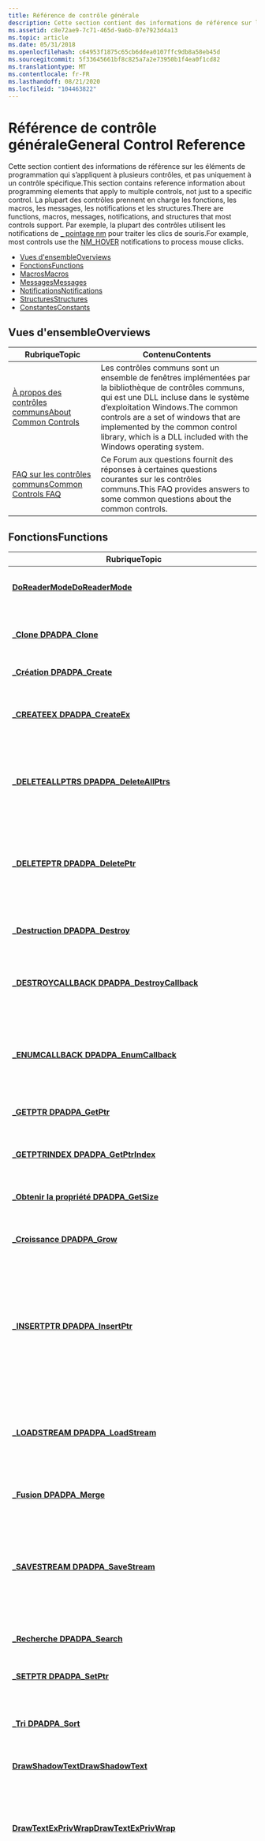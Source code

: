 ```yaml
---
title: Référence de contrôle générale
description: Cette section contient des informations de référence sur les éléments de programmation qui s’appliquent à plusieurs contrôles, et pas uniquement à un contrôle spécifique.
ms.assetid: c8e72ae9-7c71-465d-9a6b-07e7923d4a13
ms.topic: article
ms.date: 05/31/2018
ms.openlocfilehash: c64953f1875c65cb6ddea0107ffc9db8a58eb45d
ms.sourcegitcommit: 5f33645661bf8c825a7a2e73950b1f4ea0f1cd82
ms.translationtype: MT
ms.contentlocale: fr-FR
ms.lasthandoff: 08/21/2020
ms.locfileid: "104463822"
---
```

# <a name="general-control-reference"></a><span data-ttu-id="676b9-103">Référence de contrôle générale</span><span class="sxs-lookup"><span data-stu-id="676b9-103">General Control Reference</span></span>

<span data-ttu-id="676b9-104">Cette section contient des informations de référence sur les éléments de programmation qui s’appliquent à plusieurs contrôles, et pas uniquement à un contrôle spécifique.</span><span class="sxs-lookup"><span data-stu-id="676b9-104">This section contains reference information about programming elements that apply to multiple controls, not just to a specific control.</span></span> <span data-ttu-id="676b9-105">La plupart des contrôles prennent en charge les fonctions, les macros, les messages, les notifications et les structures.</span><span class="sxs-lookup"><span data-stu-id="676b9-105">There are functions, macros, messages, notifications, and structures that most controls support.</span></span> <span data-ttu-id="676b9-106">Par exemple, la plupart des contrôles utilisent les notifications de [ \_ pointage nm](nm-hover.md) pour traiter les clics de souris.</span><span class="sxs-lookup"><span data-stu-id="676b9-106">For example, most controls use the [NM\_HOVER](nm-hover.md) notifications to process mouse clicks.</span></span>

-   [<span data-ttu-id="676b9-107">Vues d'ensemble</span><span class="sxs-lookup"><span data-stu-id="676b9-107">Overviews</span></span>](#overviews)
-   [<span data-ttu-id="676b9-108">Fonctions</span><span class="sxs-lookup"><span data-stu-id="676b9-108">Functions</span></span>](#functions)
-   [<span data-ttu-id="676b9-109">Macros</span><span class="sxs-lookup"><span data-stu-id="676b9-109">Macros</span></span>](#macros)
-   [<span data-ttu-id="676b9-110">Messages</span><span class="sxs-lookup"><span data-stu-id="676b9-110">Messages</span></span>](#messages)
-   [<span data-ttu-id="676b9-111">Notifications</span><span class="sxs-lookup"><span data-stu-id="676b9-111">Notifications</span></span>](#notifications)
-   [<span data-ttu-id="676b9-112">Structures</span><span class="sxs-lookup"><span data-stu-id="676b9-112">Structures</span></span>](#structures)
-   [<span data-ttu-id="676b9-113">Constantes</span><span class="sxs-lookup"><span data-stu-id="676b9-113">Constants</span></span>](#constants)

## <a name="overviews"></a><span data-ttu-id="676b9-114">Vues d'ensemble</span><span class="sxs-lookup"><span data-stu-id="676b9-114">Overviews</span></span>



| <span data-ttu-id="676b9-115">Rubrique</span><span class="sxs-lookup"><span data-stu-id="676b9-115">Topic</span></span>                                              | <span data-ttu-id="676b9-116">Contenu</span><span class="sxs-lookup"><span data-stu-id="676b9-116">Contents</span></span>                                                                                                                                                           |
|----------------------------------------------------|--------------------------------------------------------------------------------------------------------------------------------------------------------------------|
| [<span data-ttu-id="676b9-117">À propos des contrôles communs</span><span class="sxs-lookup"><span data-stu-id="676b9-117">About Common Controls</span></span>](common-controls-intro.md) | <span data-ttu-id="676b9-118">Les contrôles communs sont un ensemble de fenêtres implémentées par la bibliothèque de contrôles communs, qui est une DLL incluse dans le système d’exploitation Windows.</span><span class="sxs-lookup"><span data-stu-id="676b9-118">The common controls are a set of windows that are implemented by the common control library, which is a DLL included with the Windows operating system.</span></span><br/> |
| [<span data-ttu-id="676b9-119">FAQ sur les contrôles communs</span><span class="sxs-lookup"><span data-stu-id="676b9-119">Common Controls FAQ</span></span>](cc-faq.md)                  | <span data-ttu-id="676b9-120">Ce Forum aux questions fournit des réponses à certaines questions courantes sur les contrôles communs.</span><span class="sxs-lookup"><span data-stu-id="676b9-120">This FAQ provides answers to some common questions about the common controls.</span></span><br/>                                                                           |



 

## <a name="functions"></a><span data-ttu-id="676b9-121">Fonctions</span><span class="sxs-lookup"><span data-stu-id="676b9-121">Functions</span></span>



| <span data-ttu-id="676b9-122">Rubrique</span><span class="sxs-lookup"><span data-stu-id="676b9-122">Topic</span></span>                                                        | <span data-ttu-id="676b9-123">Contenu</span><span class="sxs-lookup"><span data-stu-id="676b9-123">Contents</span></span>                                                                                                                                                                                                                                                                                                                                                                    |
|--------------------------------------------------------------|-----------------------------------------------------------------------------------------------------------------------------------------------------------------------------------------------------------------------------------------------------------------------------------------------------------------------------------------------------------------------------|
| [<span data-ttu-id="676b9-124">**DoReaderMode**</span><span class="sxs-lookup"><span data-stu-id="676b9-124">**DoReaderMode**</span></span>](doreadermode.md)                         | <span data-ttu-id="676b9-125">Active le mode lecteur dans une fenêtre.</span><span class="sxs-lookup"><span data-stu-id="676b9-125">Enables reader mode in a window.</span></span><br/>                                                                                                                                                                                                                                                                                                                                 |
| [<span data-ttu-id="676b9-126">**\_Clone DPA**</span><span class="sxs-lookup"><span data-stu-id="676b9-126">**DPA\_Clone**</span></span>](/windows/desktop/api/dpa_dsa/nf-dpa_dsa-dpa_clone)                              | <span data-ttu-id="676b9-127">Duplique un tableau de pointeurs dynamiques (DPA).</span><span class="sxs-lookup"><span data-stu-id="676b9-127">Duplicates a dynamic pointer array (DPA).</span></span><br/>                                                                                                                                                                                                                                                                                                                        |
| [<span data-ttu-id="676b9-128">**\_Création DPA**</span><span class="sxs-lookup"><span data-stu-id="676b9-128">**DPA\_Create**</span></span>](/windows/desktop/api/dpa_dsa/nf-dpa_dsa-dpa_create)                            | <span data-ttu-id="676b9-129">Crée un DPA.</span><span class="sxs-lookup"><span data-stu-id="676b9-129">Creates a DPA.</span></span><br/>                                                                                                                                                                                                                                                                                                                                                   |
| [<span data-ttu-id="676b9-130">**\_CREATEEX DPA**</span><span class="sxs-lookup"><span data-stu-id="676b9-130">**DPA\_CreateEx**</span></span>](/windows/desktop/api/dpa_dsa/nf-dpa_dsa-dpa_createex)                        | <span data-ttu-id="676b9-131">Crée un DPA à l’aide d’une taille spécifiée et d’un emplacement de tas donnés.</span><span class="sxs-lookup"><span data-stu-id="676b9-131">Creates a DPA using a given specified size and heap location.</span></span><br/>                                                                                                                                                                                                                                                                                                    |
| [<span data-ttu-id="676b9-132">**\_DELETEALLPTRS DPA**</span><span class="sxs-lookup"><span data-stu-id="676b9-132">**DPA\_DeleteAllPtrs**</span></span>](/windows/desktop/api/dpa_dsa/nf-dpa_dsa-dpa_deleteallptrs)              | <span data-ttu-id="676b9-133">Supprime tous les éléments d’un DPA et réduit le DPA en conséquence.</span><span class="sxs-lookup"><span data-stu-id="676b9-133">Removes all items from a DPA and shrinks the DPA accordingly.</span></span><br/>                                                                                                                                                                                                                                                                                                    |
| [<span data-ttu-id="676b9-134">**\_DELETEPTR DPA**</span><span class="sxs-lookup"><span data-stu-id="676b9-134">**DPA\_DeletePtr**</span></span>](/windows/desktop/api/dpa_dsa/nf-dpa_dsa-dpa_deleteptr)                      | <span data-ttu-id="676b9-135">Supprime un élément d’un DPA.</span><span class="sxs-lookup"><span data-stu-id="676b9-135">Removes an item from a DPA.</span></span> <span data-ttu-id="676b9-136">Le DPA diminue si nécessaire pour prendre en charge l’élément supprimé.</span><span class="sxs-lookup"><span data-stu-id="676b9-136">The DPA shrinks if necessary to accommodate the removed item.</span></span><br/>                                                                                                                                                                                                                                                                        |
| [<span data-ttu-id="676b9-137">**\_Destruction DPA**</span><span class="sxs-lookup"><span data-stu-id="676b9-137">**DPA\_Destroy**</span></span>](/windows/desktop/api/dpa_dsa/nf-dpa_dsa-dpa_destroy)                          | <span data-ttu-id="676b9-138">Libère un tableau de pointeurs dynamique (DPA).</span><span class="sxs-lookup"><span data-stu-id="676b9-138">Frees a Dynamic Pointer Array (DPA).</span></span><br/>                                                                                                                                                                                                                                                                                                                             |
| [<span data-ttu-id="676b9-139">**\_DESTROYCALLBACK DPA**</span><span class="sxs-lookup"><span data-stu-id="676b9-139">**DPA\_DestroyCallback**</span></span>](/windows/desktop/api/dpa_dsa/nf-dpa_dsa-dpa_destroycallback)          | <span data-ttu-id="676b9-140">Appelle *pfnCB* sur chaque élément du DPA, puis libère le DPA.</span><span class="sxs-lookup"><span data-stu-id="676b9-140">Calls *pfnCB* on each element of the DPA, then frees the DPA.</span></span><br/>                                                                                                                                                                                                                                                                                                    |
| [<span data-ttu-id="676b9-141">**\_ENUMCALLBACK DPA**</span><span class="sxs-lookup"><span data-stu-id="676b9-141">**DPA\_EnumCallback**</span></span>](/windows/desktop/api/dpa_dsa/nf-dpa_dsa-dpa_enumcallback)                | <span data-ttu-id="676b9-142">Itère au sein du tableau de pointeurs dynamiques (DPA) et appelle *pfnCB* sur chaque élément.</span><span class="sxs-lookup"><span data-stu-id="676b9-142">Iterates through the Dynamic Pointer Array (DPA) and calls *pfnCB* on each item.</span></span> <br/>                                                                                                                                                                                                                                                                                |
| [<span data-ttu-id="676b9-143">**\_GETPTR DPA**</span><span class="sxs-lookup"><span data-stu-id="676b9-143">**DPA\_GetPtr**</span></span>](/windows/desktop/api/dpa_dsa/nf-dpa_dsa-dpa_getptr)                            | <span data-ttu-id="676b9-144">Obtient un élément à partir d’un DPA.</span><span class="sxs-lookup"><span data-stu-id="676b9-144">Gets an item from a DPA.</span></span><br/>                                                                                                                                                                                                                                                                                                                                         |
| [<span data-ttu-id="676b9-145">**\_GETPTRINDEX DPA**</span><span class="sxs-lookup"><span data-stu-id="676b9-145">**DPA\_GetPtrIndex**</span></span>](/windows/desktop/api/dpa_dsa/nf-dpa_dsa-dpa_getptrindex)                  | <span data-ttu-id="676b9-146">Obtient l’index d’un élément correspondant trouvé dans un DPA.</span><span class="sxs-lookup"><span data-stu-id="676b9-146">Gets the index of a matching item found in a DPA.</span></span><br/>                                                                                                                                                                                                                                                                                                                |
| [<span data-ttu-id="676b9-147">**\_Obtenir la propriété DPA**</span><span class="sxs-lookup"><span data-stu-id="676b9-147">**DPA\_GetSize**</span></span>](/windows/desktop/api/dpa_dsa/nf-dpa_dsa-dpa_getsize)                          | <span data-ttu-id="676b9-148">Obtient la taille d’un DPA.</span><span class="sxs-lookup"><span data-stu-id="676b9-148">Gets the size of a DPA.</span></span><br/>                                                                                                                                                                                                                                                                                                                                          |
| [<span data-ttu-id="676b9-149">**\_Croissance DPA**</span><span class="sxs-lookup"><span data-stu-id="676b9-149">**DPA\_Grow**</span></span>](/windows/desktop/api/dpa_dsa/nf-dpa_dsa-dpa_grow)                                | <span data-ttu-id="676b9-150">Modifie le nombre de pointeurs dans un DPA.</span><span class="sxs-lookup"><span data-stu-id="676b9-150">Changes the number of pointers in a DPA.</span></span><br/>                                                                                                                                                                                                                                                                                                                         |
| [<span data-ttu-id="676b9-151">**\_INSERTPTR DPA**</span><span class="sxs-lookup"><span data-stu-id="676b9-151">**DPA\_InsertPtr**</span></span>](/windows/desktop/api/dpa_dsa/nf-dpa_dsa-dpa_insertptr)                      | <span data-ttu-id="676b9-152">Insère un nouvel élément à une position spécifiée dans un DPA.</span><span class="sxs-lookup"><span data-stu-id="676b9-152">Inserts a new item at a specified position in a DPA.</span></span> <span data-ttu-id="676b9-153">Si nécessaire, le DPA se développe pour s’adapter au nouvel élément.</span><span class="sxs-lookup"><span data-stu-id="676b9-153">If neccessary, the DPA expands to accommodate the new item.</span></span><br/>                                                                                                                                                                                                                                                 |
| [<span data-ttu-id="676b9-154">**\_LOADSTREAM DPA**</span><span class="sxs-lookup"><span data-stu-id="676b9-154">**DPA\_LoadStream**</span></span>](/windows/desktop/api/dpa_dsa/nf-dpa_dsa-dpa_loadstream)                    | <span data-ttu-id="676b9-155">Charge le DPA à partir d’un flux en appelant la fonction de rappel spécifiée pour lire chaque élément.</span><span class="sxs-lookup"><span data-stu-id="676b9-155">Loads the DPA from a stream by calling the specified callback function to read each element.</span></span><br/>                                                                                                                                                                                                                                                                     |
| [<span data-ttu-id="676b9-156">**\_Fusion DPA**</span><span class="sxs-lookup"><span data-stu-id="676b9-156">**DPA\_Merge**</span></span>](/windows/desktop/api/dpa_dsa/nf-dpa_dsa-dpa_merge)                              | <span data-ttu-id="676b9-157">Combine le contenu de deux DPA.</span><span class="sxs-lookup"><span data-stu-id="676b9-157">Combines the contents of two DPAs.</span></span><br/>                                                                                                                                                                                                                                                                                                                               |
| [<span data-ttu-id="676b9-158">**\_SAVESTREAM DPA**</span><span class="sxs-lookup"><span data-stu-id="676b9-158">**DPA\_SaveStream**</span></span>](/windows/desktop/api/dpa_dsa/nf-dpa_dsa-dpa_savestream)                    | <span data-ttu-id="676b9-159">Enregistre le DPA dans un flux en écrivant un en-tête, puis en appelant la fonction de rappel spécifiée pour écrire chaque élément.</span><span class="sxs-lookup"><span data-stu-id="676b9-159">Saves the DPA to a stream by writing out a header, and then calling the specified callback function to write each element.</span></span><br/>                                                                                                                                                                                                                                       |
| [<span data-ttu-id="676b9-160">**\_Recherche DPA**</span><span class="sxs-lookup"><span data-stu-id="676b9-160">**DPA\_Search**</span></span>](/windows/desktop/api/dpa_dsa/nf-dpa_dsa-dpa_search)                            | <span data-ttu-id="676b9-161">Recherche un élément dans un DPA.</span><span class="sxs-lookup"><span data-stu-id="676b9-161">Finds an item in a DPA.</span></span><br/>                                                                                                                                                                                                                                                                                                                                          |
| [<span data-ttu-id="676b9-162">**\_SETPTR DPA**</span><span class="sxs-lookup"><span data-stu-id="676b9-162">**DPA\_SetPtr**</span></span>](/windows/desktop/api/dpa_dsa/nf-dpa_dsa-dpa_setptr)                            | <span data-ttu-id="676b9-163">Affecte une valeur à un élément dans un DPA.</span><span class="sxs-lookup"><span data-stu-id="676b9-163">Assigns a value to an item in a DPA.</span></span><br/>                                                                                                                                                                                                                                                                                                                             |
| [<span data-ttu-id="676b9-164">**\_Tri DPA**</span><span class="sxs-lookup"><span data-stu-id="676b9-164">**DPA\_Sort**</span></span>](/windows/desktop/api/dpa_dsa/nf-dpa_dsa-dpa_sort)                                | <span data-ttu-id="676b9-165">Trie les éléments d’un tableau de pointeurs dynamiques (DPA).</span><span class="sxs-lookup"><span data-stu-id="676b9-165">Sorts the items in a Dynamic Pointer Array (DPA).</span></span><br/>                                                                                                                                                                                                                                                                                                                |
| [<span data-ttu-id="676b9-166">**DrawShadowText**</span><span class="sxs-lookup"><span data-stu-id="676b9-166">**DrawShadowText**</span></span>](/windows/desktop/api/Commctrl/nf-commctrl-drawshadowtext)                     | <span data-ttu-id="676b9-167">Dessine du texte avec une ombre.</span><span class="sxs-lookup"><span data-stu-id="676b9-167">Draws text that has a shadow.</span></span><br/>                                                                                                                                                                                                                                                                                                                                    |
| [<span data-ttu-id="676b9-168">**DrawTextExPrivWrap**</span><span class="sxs-lookup"><span data-stu-id="676b9-168">**DrawTextExPrivWrap**</span></span>](drawtextexprivwrap.md)             | <span data-ttu-id="676b9-169">Dessine du texte mis en forme dans le rectangle spécifié.</span><span class="sxs-lookup"><span data-stu-id="676b9-169">Draws formatted text in the specified rectangle.</span></span> <span data-ttu-id="676b9-170">Cette fonction encapsule un appel à [**DrawTextEx**](/windows/desktop/api/winuser/nf-winuser-drawtextexa).</span><span class="sxs-lookup"><span data-stu-id="676b9-170">This function wraps a call to [**DrawTextEx**](/windows/desktop/api/winuser/nf-winuser-drawtextexa).</span></span><br/>                                                                                                                                                                                                                                                 |
| [<span data-ttu-id="676b9-171">**DrawTextWrap**</span><span class="sxs-lookup"><span data-stu-id="676b9-171">**DrawTextWrap**</span></span>](drawtextwrap.md)                         | <span data-ttu-id="676b9-172">Dessine du texte mis en forme dans le rectangle spécifié.</span><span class="sxs-lookup"><span data-stu-id="676b9-172">Draws formatted text in the specified rectangle.</span></span> <span data-ttu-id="676b9-173">Il met en forme le texte en fonction de la méthode spécifiée (en développant les onglets, en justifiant les caractères, les sauts de ligne, etc.).</span><span class="sxs-lookup"><span data-stu-id="676b9-173">It formats the text according to the specified method (expanding tabs, justifying characters, breaking lines, and so on).</span></span> <span data-ttu-id="676b9-174">Cette fonction encapsule un appel à [**DrawText**](/windows/desktop/api/winuser/nf-winuser-drawtext).</span><span class="sxs-lookup"><span data-stu-id="676b9-174">This function wraps a call to [**DrawText**](/windows/desktop/api/winuser/nf-winuser-drawtext).</span></span><br/>                                                                                                                           |
| [<span data-ttu-id="676b9-175">**\_Clone DSA**</span><span class="sxs-lookup"><span data-stu-id="676b9-175">**DSA\_Clone**</span></span>](/windows/desktop/api/dpa_dsa/nf-dpa_dsa-dsa_clone)                              | <span data-ttu-id="676b9-176">Duplique un tableau de structures dynamiques (DSA).</span><span class="sxs-lookup"><span data-stu-id="676b9-176">Duplicates a dynamic structure array (DSA).</span></span><br/>                                                                                                                                                                                                                                                                                                                      |
| [<span data-ttu-id="676b9-177">**\_Création DSA**</span><span class="sxs-lookup"><span data-stu-id="676b9-177">**DSA\_Create**</span></span>](/windows/desktop/api/dpa_dsa/nf-dpa_dsa-dsa_create)                            | <span data-ttu-id="676b9-178">Crée un DSA.</span><span class="sxs-lookup"><span data-stu-id="676b9-178">Creates a DSA.</span></span><br/>                                                                                                                                                                                                                                                                                                                                                   |
| [<span data-ttu-id="676b9-179">**\_DELETEALLITEMS DSA**</span><span class="sxs-lookup"><span data-stu-id="676b9-179">**DSA\_DeleteAllItems**</span></span>](/windows/desktop/api/dpa_dsa/nf-dpa_dsa-dsa_deleteallitems)            | <span data-ttu-id="676b9-180">Supprime tous les éléments d’un DSA.</span><span class="sxs-lookup"><span data-stu-id="676b9-180">Deletes all items from a DSA.</span></span><br/>                                                                                                                                                                                                                                                                                                                                    |
| [<span data-ttu-id="676b9-181">**DSA \_ DeleteItem**</span><span class="sxs-lookup"><span data-stu-id="676b9-181">**DSA\_DeleteItem**</span></span>](/windows/desktop/api/dpa_dsa/nf-dpa_dsa-dsa_deleteitem)                    | <span data-ttu-id="676b9-182">Supprime un élément d’un DSA.</span><span class="sxs-lookup"><span data-stu-id="676b9-182">Deletes an item from a DSA.</span></span><br/>                                                                                                                                                                                                                                                                                                                                      |
| [<span data-ttu-id="676b9-183">**DSA \_ Destroy**</span><span class="sxs-lookup"><span data-stu-id="676b9-183">**DSA\_Destroy**</span></span>](/windows/desktop/api/dpa_dsa/nf-dpa_dsa-dsa_destroy)                          | <span data-ttu-id="676b9-184">Libère un DSA.</span><span class="sxs-lookup"><span data-stu-id="676b9-184">Frees a DSA.</span></span><br/>                                                                                                                                                                                                                                                                                                                                                     |
| [<span data-ttu-id="676b9-185">**\_DESTROYCALLBACK DSA**</span><span class="sxs-lookup"><span data-stu-id="676b9-185">**DSA\_DestroyCallback**</span></span>](/windows/desktop/api/dpa_dsa/nf-dpa_dsa-dsa_destroycallback)          | <span data-ttu-id="676b9-186">Itère au sein d’un DSA, en appelant une fonction de rappel spécifiée sur chaque élément.</span><span class="sxs-lookup"><span data-stu-id="676b9-186">Iterates through a DSA, calling a specified callback function on each item.</span></span> <span data-ttu-id="676b9-187">À la fin du tableau, le DSA est libéré.</span><span class="sxs-lookup"><span data-stu-id="676b9-187">Upon reaching the end of the array, the DSA is freed.</span></span><br/>                                                                                                                                                                                                                                |
| [<span data-ttu-id="676b9-188">**\_ENUMCALLBACK DSA**</span><span class="sxs-lookup"><span data-stu-id="676b9-188">**DSA\_EnumCallback**</span></span>](/windows/desktop/api/dpa_dsa/nf-dpa_dsa-dsa_enumcallback)                | <span data-ttu-id="676b9-189">Itère au sein du DSA et appelle *pfnCB* sur chaque élément.</span><span class="sxs-lookup"><span data-stu-id="676b9-189">Iterates through the DSA and calls *pfnCB* on each item.</span></span> <br/>                                                                                                                                                                                                                                                                                                        |
| [<span data-ttu-id="676b9-190">**DSA \_ GetItem**</span><span class="sxs-lookup"><span data-stu-id="676b9-190">**DSA\_GetItem**</span></span>](/windows/desktop/api/dpa_dsa/nf-dpa_dsa-dsa_getitem)                          | <span data-ttu-id="676b9-191">Obtient un élément d’un DSA.</span><span class="sxs-lookup"><span data-stu-id="676b9-191">Gets an element from a DSA.</span></span><br/>                                                                                                                                                                                                                                                                                                                                      |
| [<span data-ttu-id="676b9-192">**\_GETITEMPTR DSA**</span><span class="sxs-lookup"><span data-stu-id="676b9-192">**DSA\_GetItemPtr**</span></span>](/windows/desktop/api/dpa_dsa/nf-dpa_dsa-dsa_getitemptr)                    | <span data-ttu-id="676b9-193">Obtient un pointeur vers un élément d’un DSA.</span><span class="sxs-lookup"><span data-stu-id="676b9-193">Gets a pointer to an element from a DSA.</span></span><br/>                                                                                                                                                                                                                                                                                                                         |
| [<span data-ttu-id="676b9-194">**Obtient le DSA \_**</span><span class="sxs-lookup"><span data-stu-id="676b9-194">**DSA\_GetSize**</span></span>](/windows/desktop/api/dpa_dsa/nf-dpa_dsa-dsa_getsize)                          | <span data-ttu-id="676b9-195">Obtient la taille du DSA.</span><span class="sxs-lookup"><span data-stu-id="676b9-195">Gets the size of the DSA.</span></span><br/>                                                                                                                                                                                                                                                                                                                                        |
| [<span data-ttu-id="676b9-196">**L' \_ INSERTITEM DSA**</span><span class="sxs-lookup"><span data-stu-id="676b9-196">**DSA\_InsertItem**</span></span>](/windows/desktop/api/dpa_dsa/nf-dpa_dsa-dsa_insertitem)                    | <span data-ttu-id="676b9-197">Insère un nouvel élément dans un DSA.</span><span class="sxs-lookup"><span data-stu-id="676b9-197">Inserts a new item into a DSA.</span></span> <span data-ttu-id="676b9-198">Si nécessaire, le DSA se développe pour s’adapter au nouvel élément.</span><span class="sxs-lookup"><span data-stu-id="676b9-198">If necessary, the DSA expands to accommodate the new item.</span></span><br/>                                                                                                                                                                                                                                                                        |
| [<span data-ttu-id="676b9-199">**\_SETITEM DSA**</span><span class="sxs-lookup"><span data-stu-id="676b9-199">**DSA\_SetItem**</span></span>](/windows/desktop/api/dpa_dsa/nf-dpa_dsa-dsa_setitem)                          | <span data-ttu-id="676b9-200">Définit le contenu d’un élément dans un DSA.</span><span class="sxs-lookup"><span data-stu-id="676b9-200">Sets the contents of an element in a DSA.</span></span><br/>                                                                                                                                                                                                                                                                                                                        |
| [<span data-ttu-id="676b9-201">**\_Tri DSA**</span><span class="sxs-lookup"><span data-stu-id="676b9-201">**DSA\_Sort**</span></span>](/windows/desktop/api/dpa_dsa/nf-dpa_dsa-dsa_sort)                                | <span data-ttu-id="676b9-202">Trie les éléments d’un DSA.</span><span class="sxs-lookup"><span data-stu-id="676b9-202">Sorts the items in a DSA.</span></span><br/>                                                                                                                                                                                                                                                                                                                                        |
| [<span data-ttu-id="676b9-203">**ExtTextOutWrap**</span><span class="sxs-lookup"><span data-stu-id="676b9-203">**ExtTextOutWrap**</span></span>](exttextoutwrap.md)                     | <span data-ttu-id="676b9-204">Dessine le texte à l’aide de la police, de la couleur d’arrière-plan et de la couleur de texte actuellement sélectionnées.</span><span class="sxs-lookup"><span data-stu-id="676b9-204">Draws text using the currently selected font, background color, and text color.</span></span> <span data-ttu-id="676b9-205">Vous pouvez éventuellement fournir des dimensions à utiliser pour le découpage, l’opacité ou les deux.</span><span class="sxs-lookup"><span data-stu-id="676b9-205">You can optionally provide dimensions to be used for clipping, opacity, or both.</span></span> <span data-ttu-id="676b9-206">Cette fonction encapsule un appel à [**ExtTextOut**](/windows/desktop/api/wingdi/nf-wingdi-exttextouta).</span><span class="sxs-lookup"><span data-stu-id="676b9-206">This function wraps a call to [**ExtTextOut**](/windows/desktop/api/wingdi/nf-wingdi-exttextouta).</span></span><br/>                                                                                                                                 |
| [<span data-ttu-id="676b9-207">**GetEffectiveClientRect**</span><span class="sxs-lookup"><span data-stu-id="676b9-207">**GetEffectiveClientRect**</span></span>](/windows/desktop/api/Commctrl/nf-commctrl-geteffectiveclientrect)     | <span data-ttu-id="676b9-208">Calcule les dimensions d’un rectangle dans la zone cliente qui contient tous les contrôles spécifiés.</span><span class="sxs-lookup"><span data-stu-id="676b9-208">Calculates the dimensions of a rectangle in the client area that contains all the specified controls.</span></span> <br/>                                                                                                                                                                                                                                                           |
| [<span data-ttu-id="676b9-209">**GetMUILanguage**</span><span class="sxs-lookup"><span data-stu-id="676b9-209">**GetMUILanguage**</span></span>](/windows/desktop/api/Commctrl/nf-commctrl-getmuilanguage)                     | <span data-ttu-id="676b9-210">Obtient le langage actuellement utilisé par les contrôles communs pour un processus particulier.</span><span class="sxs-lookup"><span data-stu-id="676b9-210">Gets the language currently in use by the common controls for a particular process.</span></span> <br/>                                                                                                                                                                                                                                                                             |
| [<span data-ttu-id="676b9-211">**GetTextExtentPoint32Wrap**</span><span class="sxs-lookup"><span data-stu-id="676b9-211">**GetTextExtentPoint32Wrap**</span></span>](gettextextentpoint32wrap.md) | <span data-ttu-id="676b9-212">Calcule la largeur et la hauteur de la chaîne de texte spécifiée.</span><span class="sxs-lookup"><span data-stu-id="676b9-212">Computes the width and height of the specified string of text.</span></span> <span data-ttu-id="676b9-213">Cette fonction encapsule un appel à [**GetTextExtentPoint**](/windows/desktop/api/wingdi/nf-wingdi-gettextextentpointa).</span><span class="sxs-lookup"><span data-stu-id="676b9-213">This function wraps a call to [**GetTextExtentPoint**](/windows/desktop/api/wingdi/nf-wingdi-gettextextentpointa).</span></span><br/>                                                                                                                                                                                                                   |
| [<span data-ttu-id="676b9-214">**InitCommonControls**</span><span class="sxs-lookup"><span data-stu-id="676b9-214">**InitCommonControls**</span></span>](/windows/desktop/api/Commctrl/nf-commctrl-initcommoncontrols)             | <span data-ttu-id="676b9-215">Inscrit et initialise certaines classes de fenêtres de contrôle communes.</span><span class="sxs-lookup"><span data-stu-id="676b9-215">Registers and initializes certain common control window classes.</span></span> <span data-ttu-id="676b9-216">Cette fonction est obsolète.</span><span class="sxs-lookup"><span data-stu-id="676b9-216">This function is obsolete.</span></span> <span data-ttu-id="676b9-217">Les nouvelles applications doivent utiliser la fonction [**InitCommonControlsEx**](/windows/desktop/api/Commctrl/nf-commctrl-initcommoncontrolsex) .</span><span class="sxs-lookup"><span data-stu-id="676b9-217">New applications should use the [**InitCommonControlsEx**](/windows/desktop/api/Commctrl/nf-commctrl-initcommoncontrolsex) function.</span></span> <br/>                                                                                                                                                                      |
| [<span data-ttu-id="676b9-218">**InitCommonControlsEx**</span><span class="sxs-lookup"><span data-stu-id="676b9-218">**InitCommonControlsEx**</span></span>](/windows/desktop/api/Commctrl/nf-commctrl-initcommoncontrolsex)         | <span data-ttu-id="676b9-219">Inscrit des classes de contrôles communs spécifiques à partir de la DLL de contrôle commune.</span><span class="sxs-lookup"><span data-stu-id="676b9-219">Registers specific common control classes from the common control DLL.</span></span> <br/>                                                                                                                                                                                                                                                                                          |
| [<span data-ttu-id="676b9-220">**InitMUILanguage**</span><span class="sxs-lookup"><span data-stu-id="676b9-220">**InitMUILanguage**</span></span>](/windows/desktop/api/Commctrl/nf-commctrl-initmuilanguage)                   | <span data-ttu-id="676b9-221">Permet à une application de spécifier une langue à utiliser avec les contrôles communs qui diffèrent de la langue du système.</span><span class="sxs-lookup"><span data-stu-id="676b9-221">Enables an application to specify a language to be used with the common controls that is different from the system language.</span></span> <br/>                                                                                                                                                                                                                                    |
| [<span data-ttu-id="676b9-222">**LoadIconMetric**</span><span class="sxs-lookup"><span data-stu-id="676b9-222">**LoadIconMetric**</span></span>](/windows/desktop/api/Commctrl/nf-commctrl-loadiconmetric)                     | <span data-ttu-id="676b9-223">Charge une ressource icône spécifiée avec une métrique système spécifiée par le client.</span><span class="sxs-lookup"><span data-stu-id="676b9-223">Loads a specified icon resource with a client-specified system metric.</span></span><br/>                                                                                                                                                                                                                                                                                           |
| [<span data-ttu-id="676b9-224">**LoadIconWithScaleDown**</span><span class="sxs-lookup"><span data-stu-id="676b9-224">**LoadIconWithScaleDown**</span></span>](/windows/desktop/api/Commctrl/nf-commctrl-loadiconwithscaledown)       | <span data-ttu-id="676b9-225">Charge une icône.</span><span class="sxs-lookup"><span data-stu-id="676b9-225">Loads an icon.</span></span> <span data-ttu-id="676b9-226">Si l’icône n’est pas de taille standard, cette fonction met à l’échelle une image plus grande au lieu de mettre à l’échelle une image plus petite.</span><span class="sxs-lookup"><span data-stu-id="676b9-226">If the icon is not a standard size, this function scales down a larger image instead of scaling up a smaller image.</span></span><br/>                                                                                                                                                                                                                               |
| [<span data-ttu-id="676b9-227">**MirrorIcon**</span><span class="sxs-lookup"><span data-stu-id="676b9-227">**MirrorIcon**</span></span>](mirroricon.md)                             | <span data-ttu-id="676b9-228">Inverse (met en miroir) les icônes afin qu’elles s’affichent correctement sur un contexte de périphérique en miroir.</span><span class="sxs-lookup"><span data-stu-id="676b9-228">Reverses (mirrors) icons so that they are displayed correctly on a mirrored device context.</span></span><br/>                                                                                                                                                                                                                                                                      |
| [<span data-ttu-id="676b9-229">**PFNDACOMPARE**</span><span class="sxs-lookup"><span data-stu-id="676b9-229">**PFNDACOMPARE**</span></span>](/windows/desktop/api/dpa_dsa/nc-dpa_dsa-pfndacompare)                         | <span data-ttu-id="676b9-230">Définit le prototype de la fonction de comparaison utilisée par le [**\_ Tri DSA**](/windows/desktop/api/dpa_dsa/nf-dpa_dsa-dsa_sort).</span><span class="sxs-lookup"><span data-stu-id="676b9-230">Defines the prototype for the compare function used by [**DSA\_Sort**](/windows/desktop/api/dpa_dsa/nf-dpa_dsa-dsa_sort).</span></span><br/>                                                                                                                                                                                                                                                                            |
| [<span data-ttu-id="676b9-231">**PFNDACOMPARECONST**</span><span class="sxs-lookup"><span data-stu-id="676b9-231">**PFNDACOMPARECONST**</span></span>](/windows/desktop/api/dpa_dsa/nc-dpa_dsa-pfndacompareconst)               | <span data-ttu-id="676b9-232">Définit le prototype de la fonction de comparaison utilisée par le [**\_ Tri DSA**](/windows/desktop/api/dpa_dsa/nf-dpa_dsa-dsa_sort) lorsque les éléments comparés sont des objets constants.</span><span class="sxs-lookup"><span data-stu-id="676b9-232">Defines the prototype for the compare function used by [**DSA\_Sort**](/windows/desktop/api/dpa_dsa/nf-dpa_dsa-dsa_sort) when the items being compared are constant objects.</span></span><br/>                                                                                                                                                                                                                         |
| [<span data-ttu-id="676b9-233">**PFNDAENUMCALLBACK**</span><span class="sxs-lookup"><span data-stu-id="676b9-233">**PFNDAENUMCALLBACK**</span></span>](/windows/desktop/api/dpa_dsa/nc-dpa_dsa-pfndaenumcallback)               | <span data-ttu-id="676b9-234">Définit le prototype pour la fonction de rappel utilisée par les fonctions DSA et DPA.</span><span class="sxs-lookup"><span data-stu-id="676b9-234">Defines the prototype for the callback function used by DSA and DPA functions.</span></span><br/>                                                                                                                                                                                                                                                                                   |
| [<span data-ttu-id="676b9-235">**PFNDAENUMCALLBACKCONST**</span><span class="sxs-lookup"><span data-stu-id="676b9-235">**PFNDAENUMCALLBACKCONST**</span></span>](/windows/desktop/api/dpa_dsa/nc-dpa_dsa-pfndaenumcallbackconst)     | <span data-ttu-id="676b9-236">Définit le prototype pour la fonction de rappel utilisée par les fonctions DSA et DPA quand les éléments impliqués sont des pointeurs vers des données constantes.</span><span class="sxs-lookup"><span data-stu-id="676b9-236">Defines the prototype for the callback function used by DSA and DPA functions when the items involved are pointers to constant data.</span></span><br/>                                                                                                                                                                                                                             |
| <span data-ttu-id="676b9-237">[**PFNDPACOMPARE**](/previous-versions/windows/desktop/legacy/bb775715(v=vs.85))</span><span class="sxs-lookup"><span data-stu-id="676b9-237">[**PFNDPACOMPARE**](/previous-versions/windows/desktop/legacy/bb775715(v=vs.85))</span></span>                  | <span data-ttu-id="676b9-238">Définit le prototype de la fonction de comparaison utilisée par le [**\_ Tri DPA**](/windows/desktop/api/dpa_dsa/nf-dpa_dsa-dpa_sort) et la [**\_ recherche DPA**](/windows/desktop/api/dpa_dsa/nf-dpa_dsa-dpa_search).</span><span class="sxs-lookup"><span data-stu-id="676b9-238">Defines the prototype for the compare function used by [**DPA\_Sort**](/windows/desktop/api/dpa_dsa/nf-dpa_dsa-dpa_sort) and [**DPA\_Search**](/windows/desktop/api/dpa_dsa/nf-dpa_dsa-dpa_search).</span></span><br/>                                                                                                                                                                                                                                      |
| <span data-ttu-id="676b9-239">[**PFNDPACOMPARECONST**](/previous-versions/windows/desktop/legacy/bb775717(v=vs.85))</span><span class="sxs-lookup"><span data-stu-id="676b9-239">[**PFNDPACOMPARECONST**](/previous-versions/windows/desktop/legacy/bb775717(v=vs.85))</span></span>        | <span data-ttu-id="676b9-240">Définit le prototype de la fonction de comparaison utilisée par le [**\_ Tri DPA**](/windows/desktop/api/dpa_dsa/nf-dpa_dsa-dpa_sort) ou la [**\_ recherche DPA**](/windows/desktop/api/dpa_dsa/nf-dpa_dsa-dpa_search) lorsque les éléments comparés sont des objets constants.</span><span class="sxs-lookup"><span data-stu-id="676b9-240">Defines the prototype for the compare function used by [**DPA\_Sort**](/windows/desktop/api/dpa_dsa/nf-dpa_dsa-dpa_sort) or [**DPA\_Search**](/windows/desktop/api/dpa_dsa/nf-dpa_dsa-dpa_search) when the items being compared are constant objects.</span></span><br/>                                                                                                                                                                                    |
| <span data-ttu-id="676b9-241">[**PFNDPAENUMCALLBACK**](/previous-versions/windows/desktop/legacy/bb775719(v=vs.85))</span><span class="sxs-lookup"><span data-stu-id="676b9-241">[**PFNDPAENUMCALLBACK**](/previous-versions/windows/desktop/legacy/bb775719(v=vs.85))</span></span>        | <span data-ttu-id="676b9-242">Définit le prototype pour la fonction de rappel utilisée par [**DPA \_ EnumCallback**](/windows/desktop/api/dpa_dsa/nf-dpa_dsa-dpa_enumcallback).</span><span class="sxs-lookup"><span data-stu-id="676b9-242">Defines the prototype for the callback function used by [**DPA\_EnumCallback**](/windows/desktop/api/dpa_dsa/nf-dpa_dsa-dpa_enumcallback).</span></span><br/>                                                                                                                                                                                                                                                           |
| [<span data-ttu-id="676b9-243">**PFNDPAMERGE**</span><span class="sxs-lookup"><span data-stu-id="676b9-243">**PFNDPAMERGE**</span></span>](/windows/desktop/api/dpa_dsa/nc-dpa_dsa-pfndpamerge)                           | <span data-ttu-id="676b9-244">Définit le prototype de la fonction de fusion utilisée par la [**\_ fusion DPA**](/windows/desktop/api/dpa_dsa/nf-dpa_dsa-dpa_merge).</span><span class="sxs-lookup"><span data-stu-id="676b9-244">Defines the prototype for the merge function used by [**DPA\_Merge**](/windows/desktop/api/dpa_dsa/nf-dpa_dsa-dpa_merge).</span></span><br/>                                                                                                                                                                                                                                                                            |
| [<span data-ttu-id="676b9-245">**PFNDPAMERGECONST**</span><span class="sxs-lookup"><span data-stu-id="676b9-245">**PFNDPAMERGECONST**</span></span>](/windows/desktop/api/dpa_dsa/nc-dpa_dsa-pfndpamergeconst)                 | <span data-ttu-id="676b9-246">Définit le prototype de la fonction de fusion utilisée par la [**\_ fusion DPA**](/windows/desktop/api/dpa_dsa/nf-dpa_dsa-dpa_merge), à l’aide de valeurs constantes.</span><span class="sxs-lookup"><span data-stu-id="676b9-246">Defines the prototype for the merge function used by [**DPA\_Merge**](/windows/desktop/api/dpa_dsa/nf-dpa_dsa-dpa_merge), using constant values.</span></span><br/>                                                                                                                                                                                                                                                     |
| [<span data-ttu-id="676b9-247">**PFNDPASTREAM**</span><span class="sxs-lookup"><span data-stu-id="676b9-247">**PFNDPASTREAM**</span></span>](/windows/desktop/api/dpa_dsa/nc-dpa_dsa-pfndpastream)                         | <span data-ttu-id="676b9-248">Définit le prototype pour la fonction de rappel utilisée par [**DPA \_ LoadStream**](/windows/desktop/api/dpa_dsa/nf-dpa_dsa-dpa_loadstream) et [**DPA \_ SaveStream**](/windows/desktop/api/dpa_dsa/nf-dpa_dsa-dpa_savestream).</span><span class="sxs-lookup"><span data-stu-id="676b9-248">Defines the prototype for the callback function used by [**DPA\_LoadStream**](/windows/desktop/api/dpa_dsa/nf-dpa_dsa-dpa_loadstream) and [**DPA\_SaveStream**](/windows/desktop/api/dpa_dsa/nf-dpa_dsa-dpa_savestream).</span></span><br/>                                                                                                                                                                                                                 |
| <span data-ttu-id="676b9-249">[**PFNDSAENUMCALLBACK**](/previous-versions/windows/desktop/legacy/bb775727(v=vs.85))</span><span class="sxs-lookup"><span data-stu-id="676b9-249">[**PFNDSAENUMCALLBACK**](/previous-versions/windows/desktop/legacy/bb775727(v=vs.85))</span></span>        | <span data-ttu-id="676b9-250">Définit le prototype pour la fonction de rappel utilisée par [**DSA \_ DestroyCallback**](/windows/desktop/api/dpa_dsa/nf-dpa_dsa-dsa_destroycallback).</span><span class="sxs-lookup"><span data-stu-id="676b9-250">Defines the prototype for the callback function used by [**DSA\_DestroyCallback**](/windows/desktop/api/dpa_dsa/nf-dpa_dsa-dsa_destroycallback).</span></span><br/>                                                                                                                                                                                                                                                     |
| [<span data-ttu-id="676b9-251">*ReaderScroll*</span><span class="sxs-lookup"><span data-stu-id="676b9-251">*ReaderScroll*</span></span>](readerscroll.md)                           | <span data-ttu-id="676b9-252">Fonction de rappel définie par l’application utilisée lorsque le pointeur de la souris est déplacé dans la partie de la fenêtre en mode lecteur qui a été déclarée comme zone de défilement active.</span><span class="sxs-lookup"><span data-stu-id="676b9-252">An application-defined callback function used when the mouse pointer is moved within the portion of the reader mode window that has been declared as the active scrolling area.</span></span><br/>                                                                                                                                                                                  |
| [<span data-ttu-id="676b9-253">**ShowHideMenuCtl**</span><span class="sxs-lookup"><span data-stu-id="676b9-253">**ShowHideMenuCtl**</span></span>](/windows/desktop/api/Commctrl/nf-commctrl-showhidemenuctl)                   | <span data-ttu-id="676b9-254">Définit ou supprime l’attribut de coche de l’élément de menu spécifié et affiche ou masque le contrôle correspondant.</span><span class="sxs-lookup"><span data-stu-id="676b9-254">Sets or removes the specified menu item's check mark attribute and shows or hides the corresponding control.</span></span> <span data-ttu-id="676b9-255">La fonction ajoute une coche à l’élément de menu spécifié s’il n’en a pas, puis affiche le contrôle correspondant.</span><span class="sxs-lookup"><span data-stu-id="676b9-255">The function adds a check mark to the specified menu item if it does not have one and then displays the corresponding control.</span></span> <span data-ttu-id="676b9-256">Si l’élément de menu contient déjà une coche, la fonction supprime la coche et masque le contrôle correspondant.</span><span class="sxs-lookup"><span data-stu-id="676b9-256">If the menu item already has a check mark, the function removes the check mark and hides the corresponding control.</span></span> <br/> |
| [<span data-ttu-id="676b9-257">**Chaîne \_ GetPtr**</span><span class="sxs-lookup"><span data-stu-id="676b9-257">**Str\_GetPtr**</span></span>](str-getptr.md)                            | <span data-ttu-id="676b9-258">Copie une chaîne d’une mémoire tampon vers une autre.</span><span class="sxs-lookup"><span data-stu-id="676b9-258">Copies a string from one buffer to another.</span></span><br/>                                                                                                                                                                                                                                                                                                                      |
| [<span data-ttu-id="676b9-259">**Chaîne \_ SetPtrW**</span><span class="sxs-lookup"><span data-stu-id="676b9-259">**Str\_SetPtrW**</span></span>](/windows/desktop/api/dpa_dsa/nf-dpa_dsa-str_setptrw)                          | <span data-ttu-id="676b9-260">Définit *ppszCurrent* sur une copie de *pszNew* et libère la valeur précédente, si nécessaire.</span><span class="sxs-lookup"><span data-stu-id="676b9-260">Sets *ppszCurrent* to a copy of *pszNew* and frees the previous value, if necessary.</span></span><br/>                                                                                                                                                                                                                                                                             |
| [<span data-ttu-id="676b9-261">*TranslateDispatch*</span><span class="sxs-lookup"><span data-stu-id="676b9-261">*TranslateDispatch*</span></span>](translatedispatch.md)                 | <span data-ttu-id="676b9-262">Utilisé par le client de la fonction [**DoReaderMode**](doreadermode.md) pour intercepter et gérer explicitement tous les messages Windows ciblés pour la zone de défilement de la fenêtre du mode lecteur.</span><span class="sxs-lookup"><span data-stu-id="676b9-262">Used by the client of the [**DoReaderMode**](doreadermode.md) function to intercept and explicitly handle any windows messages targeted for the scrolling area of the reader mode window.</span></span> <span data-ttu-id="676b9-263">Il s’agit d’une fonction de rappel définie par l’application.</span><span class="sxs-lookup"><span data-stu-id="676b9-263">This is an application-defined callback function.</span></span><br/>                                                                                                                     |



 

## <a name="macros"></a><span data-ttu-id="676b9-264">Macros</span><span class="sxs-lookup"><span data-stu-id="676b9-264">Macros</span></span>



| <span data-ttu-id="676b9-265">Rubrique</span><span class="sxs-lookup"><span data-stu-id="676b9-265">Topic</span></span>                                                   | <span data-ttu-id="676b9-266">Contenu</span><span class="sxs-lookup"><span data-stu-id="676b9-266">Contents</span></span>                                                                                                                                                    |
|---------------------------------------------------------|-------------------------------------------------------------------------------------------------------------------------------------------------------------|
| [<span data-ttu-id="676b9-267">**\_APPENDPTR DPA**</span><span class="sxs-lookup"><span data-stu-id="676b9-267">**DPA\_AppendPtr**</span></span>](/windows/desktop/api/dpa_dsa/nf-dpa_dsa-dpa_appendptr)                 | <span data-ttu-id="676b9-268">Insère un nouvel élément à la fin d’un DPA.</span><span class="sxs-lookup"><span data-stu-id="676b9-268">Inserts a new item at the end of a DPA.</span></span><br/>                                                                                                          |
| [<span data-ttu-id="676b9-269">**\_FASTDELETELASTPTR DPA**</span><span class="sxs-lookup"><span data-stu-id="676b9-269">**DPA\_FastDeleteLastPtr**</span></span>](/windows/desktop/api/dpa_dsa/nf-dpa_dsa-dpa_fastdeletelastptr) | <span data-ttu-id="676b9-270">Supprime le dernier pointeur d’un DPA.</span><span class="sxs-lookup"><span data-stu-id="676b9-270">Deletes the last pointer from a DPA.</span></span><br/>                                                                                                             |
| [<span data-ttu-id="676b9-271">**\_FASTGETPTR DPA**</span><span class="sxs-lookup"><span data-stu-id="676b9-271">**DPA\_FastGetPtr**</span></span>](/windows/desktop/api/dpa_dsa/nf-dpa_dsa-dpa_fastgetptr)               | <span data-ttu-id="676b9-272">Obtient la valeur du pointeur spécifié dans le DPA.</span><span class="sxs-lookup"><span data-stu-id="676b9-272">Gets the value of the specified pointer in the DPA.</span></span><br/>                                                                                              |
| [<span data-ttu-id="676b9-273">**\_GETPTRCOUNT DPA**</span><span class="sxs-lookup"><span data-stu-id="676b9-273">**DPA\_GetPtrCount**</span></span>](/windows/desktop/api/dpa_dsa/nf-dpa_dsa-dpa_getptrcount)             | <span data-ttu-id="676b9-274">Obtient le nombre de pointeurs dans un DPA.</span><span class="sxs-lookup"><span data-stu-id="676b9-274">Gets the number of pointers in a DPA.</span></span> <br/>                                                                                                           |
| [<span data-ttu-id="676b9-275">**\_GETPTRPTR DPA**</span><span class="sxs-lookup"><span data-stu-id="676b9-275">**DPA\_GetPtrPtr**</span></span>](/windows/desktop/api/dpa_dsa/nf-dpa_dsa-dpa_getptrptr)                 | <span data-ttu-id="676b9-276">Obtient le pointeur vers le tableau de pointeurs interne d’un DPA.</span><span class="sxs-lookup"><span data-stu-id="676b9-276">Gets the pointer to the internal pointer array of a DPA.</span></span><br/>                                                                                         |
| [<span data-ttu-id="676b9-277">**\_SETPTRCOUNT DPA**</span><span class="sxs-lookup"><span data-stu-id="676b9-277">**DPA\_SetPtrCount**</span></span>](/windows/desktop/api/dpa_dsa/nf-dpa_dsa-dpa_setptrcount)             | <span data-ttu-id="676b9-278">Définit le nombre de pointeurs dans un DPA.</span><span class="sxs-lookup"><span data-stu-id="676b9-278">Sets the number of pointers in a DPA.</span></span><br/>                                                                                                            |
| [<span data-ttu-id="676b9-279">**\_SORTEDINSERTPTR DPA**</span><span class="sxs-lookup"><span data-stu-id="676b9-279">**DPA\_SortedInsertPtr**</span></span>](/windows/desktop/api/dpa_dsa/nf-dpa_dsa-dpa_sortedinsertptr)     | <span data-ttu-id="676b9-280">Insère un nouvel élément avant ou après un élément existant spécifié.</span><span class="sxs-lookup"><span data-stu-id="676b9-280">Inserts a new item before or after a specified existing item.</span></span><br/>                                                                                    |
| [<span data-ttu-id="676b9-281">**\_APPENDITEM DSA**</span><span class="sxs-lookup"><span data-stu-id="676b9-281">**DSA\_AppendItem**</span></span>](/windows/desktop/api/dpa_dsa/nf-dpa_dsa-dsa_appenditem)               | <span data-ttu-id="676b9-282">Ajoute un nouvel élément à la fin d’un DSA.</span><span class="sxs-lookup"><span data-stu-id="676b9-282">Appends a new item to the end of a DSA.</span></span><br/>                                                                                                          |
| [<span data-ttu-id="676b9-283">**\_GETITEMCOUNT DSA**</span><span class="sxs-lookup"><span data-stu-id="676b9-283">**DSA\_GetItemCount**</span></span>](/windows/desktop/api/dpa_dsa/nf-dpa_dsa-dsa_getitemcount)           | <span data-ttu-id="676b9-284">Obtient le nombre d’éléments d’un DSA.</span><span class="sxs-lookup"><span data-stu-id="676b9-284">Gets the number of items in a DSA.</span></span><br/>                                                                                                               |
| [<span data-ttu-id="676b9-285">**TRANSFÉRER \_ WM \_ Notify**</span><span class="sxs-lookup"><span data-stu-id="676b9-285">**FORWARD\_WM\_NOTIFY**</span></span>](/windows/desktop/api/Commctrl/nf-commctrl-forward_wm_notify)        | <span data-ttu-id="676b9-286">Envoie ou publie le message [**WM \_ Notify**](wm-notify.md) .</span><span class="sxs-lookup"><span data-stu-id="676b9-286">Sends or posts the [**WM\_NOTIFY**](wm-notify.md) message.</span></span> <br/>                                                                                     |
| [<span data-ttu-id="676b9-287">**GÉRER \_ WM \_ Notify**</span><span class="sxs-lookup"><span data-stu-id="676b9-287">**HANDLE\_WM\_NOTIFY**</span></span>](/windows/desktop/api/Commctrl/nf-commctrl-handle_wm_notify)          | <span data-ttu-id="676b9-288">Appelle une fonction qui traite le message [**WM \_ Notify**](wm-notify.md) .</span><span class="sxs-lookup"><span data-stu-id="676b9-288">Calls a function that processes the [**WM\_NOTIFY**](wm-notify.md) message.</span></span> <br/>                                                                    |
| [<span data-ttu-id="676b9-289">**INDEXTOSTATEIMAGEMASK**</span><span class="sxs-lookup"><span data-stu-id="676b9-289">**INDEXTOSTATEIMAGEMASK**</span></span>](/windows/desktop/api/Commctrl/nf-commctrl-indextostateimagemask)  | <span data-ttu-id="676b9-290">Prépare l’index d’une image d’État afin qu’un contrôle d’arborescence ou un contrôle d’affichage de liste puisse utiliser l’index pour récupérer l’image d’état d’un élément.</span><span class="sxs-lookup"><span data-stu-id="676b9-290">Prepares the index of a state image so that a tree-view control or list-view control can use the index to retrieve the state image for an item.</span></span> <br/> |



 

## <a name="messages"></a><span data-ttu-id="676b9-291">Messages</span><span class="sxs-lookup"><span data-stu-id="676b9-291">Messages</span></span>



| <span data-ttu-id="676b9-292">Rubrique</span><span class="sxs-lookup"><span data-stu-id="676b9-292">Topic</span></span>                                                 | <span data-ttu-id="676b9-293">Contenu</span><span class="sxs-lookup"><span data-stu-id="676b9-293">Contents</span></span>                                                                                                                                                                                                                                                                                                                                                                                                                            |
|-------------------------------------------------------|-------------------------------------------------------------------------------------------------------------------------------------------------------------------------------------------------------------------------------------------------------------------------------------------------------------------------------------------------------------------------------------------------------------------------------------|
| [<span data-ttu-id="676b9-294">**CCM \_ DPISCALE**</span><span class="sxs-lookup"><span data-stu-id="676b9-294">**CCM\_DPISCALE**</span></span>](ccm-dpiscale.md)                 | <span data-ttu-id="676b9-295">Active la mise à l’échelle en points par pouce (dpi) automatique dans [les contrôles d’affichage d’arborescence](tree-view-controls.md), [les contrôles de vue de liste](list-view-control-reference.md), les [contrôles ComboBoxEx](comboboxex-controls.md), les [contrôles d’en-tête](header-controls.md), les [boutons](buttons.md), les [contrôles ToolBar](toolbar-controls-overview.md), les [contrôles d’animation](animation-control-overview.md)et les [listes d’images](image-lists.md).</span><span class="sxs-lookup"><span data-stu-id="676b9-295">Enables automatic high dots per inch (dpi) scaling in [Tree-View controls](tree-view-controls.md), [List-View controls](list-view-control-reference.md), [ComboBoxEx controls](comboboxex-controls.md), [Header controls](header-controls.md), [Buttons](buttons.md), [Toolbar controls](toolbar-controls-overview.md), [Animation controls](animation-control-overview.md), and [Image Lists](image-lists.md).</span></span> <br/> |
| [<span data-ttu-id="676b9-296">**CCM \_ GETUNICODEFORMAT**</span><span class="sxs-lookup"><span data-stu-id="676b9-296">**CCM\_GETUNICODEFORMAT**</span></span>](ccm-getunicodeformat.md) | <span data-ttu-id="676b9-297">Obtient l’indicateur de format de caractère Unicode pour le contrôle.</span><span class="sxs-lookup"><span data-stu-id="676b9-297">Gets the Unicode character format flag for the control.</span></span> <br/>                                                                                                                                                                                                                                                                                                                                                                 |
| [<span data-ttu-id="676b9-298">**CCM \_ GETVERSION**</span><span class="sxs-lookup"><span data-stu-id="676b9-298">**CCM\_GETVERSION**</span></span>](ccm-getversion.md)             | <span data-ttu-id="676b9-299">Obtient le numéro de version d’un contrôle défini par le message [**CCM \_ SETVERSION**](ccm-setversion.md) le plus récent.</span><span class="sxs-lookup"><span data-stu-id="676b9-299">Gets the version number for a control set by the most recent [**CCM\_SETVERSION**](ccm-setversion.md) message.</span></span><br/>                                                                                                                                                                                                                                                                                                          |
| [<span data-ttu-id="676b9-300">**CCM \_ SETUNICODEFORMAT**</span><span class="sxs-lookup"><span data-stu-id="676b9-300">**CCM\_SETUNICODEFORMAT**</span></span>](ccm-setunicodeformat.md) | <span data-ttu-id="676b9-301">Définit l’indicateur de format de caractère Unicode pour le contrôle.</span><span class="sxs-lookup"><span data-stu-id="676b9-301">Sets the Unicode character format flag for the control.</span></span> <span data-ttu-id="676b9-302">Ce message vous permet de modifier le jeu de caractères utilisé par le contrôle au moment de l’exécution plutôt que de devoir recréer le contrôle.</span><span class="sxs-lookup"><span data-stu-id="676b9-302">This message enables you to change the character set used by the control at run time rather than having to re-create the control.</span></span> <br/>                                                                                                                                                                                                                               |
| [<span data-ttu-id="676b9-303">**CCM \_ SETVERSION**</span><span class="sxs-lookup"><span data-stu-id="676b9-303">**CCM\_SETVERSION**</span></span>](ccm-setversion.md)             | <span data-ttu-id="676b9-304">Ce message est utilisé pour informer le contrôle que vous attendez un comportement associé à une version particulière.</span><span class="sxs-lookup"><span data-stu-id="676b9-304">This message is used to inform the control that you are expecting a behavior associated with a particular version.</span></span><br/>                                                                                                                                                                                                                                                                                                       |
| [<span data-ttu-id="676b9-305">**CCM \_ SETWINDOWTHEME**</span><span class="sxs-lookup"><span data-stu-id="676b9-305">**CCM\_SETWINDOWTHEME**</span></span>](ccm-setwindowtheme.md)     | <span data-ttu-id="676b9-306">Définit le style visuel d’un contrôle.</span><span class="sxs-lookup"><span data-stu-id="676b9-306">Sets the visual style of a control.</span></span><br/>                                                                                                                                                                                                                                                                                                                                                                                      |
| [<span data-ttu-id="676b9-307">**\_notification WM**</span><span class="sxs-lookup"><span data-stu-id="676b9-307">**WM\_NOTIFY**</span></span>](wm-notify.md)                       | <span data-ttu-id="676b9-308">Envoyé par un contrôle commun à sa fenêtre parente lorsqu’un événement s’est produit ou que le contrôle requiert des informations.</span><span class="sxs-lookup"><span data-stu-id="676b9-308">Sent by a common control to its parent window when an event has occurred or the control requires some information.</span></span> <br/>                                                                                                                                                                                                                                                                                                      |
| [<span data-ttu-id="676b9-309">**\_NOTIFYFORMAT WM**</span><span class="sxs-lookup"><span data-stu-id="676b9-309">**WM\_NOTIFYFORMAT**</span></span>](wm-notifyformat.md)           | <span data-ttu-id="676b9-310">Détermine si une fenêtre accepte des structures ANSI ou Unicode dans le message de notification [**WM \_ Notify**](wm-notify.md) .</span><span class="sxs-lookup"><span data-stu-id="676b9-310">Determines if a window accepts ANSI or Unicode structures in the [**WM\_NOTIFY**](wm-notify.md) notification message.</span></span> <span data-ttu-id="676b9-311">[**WM \_**](wm-notifyformat.md) Les messages NOTIFYFORMAT sont envoyés à partir d’un contrôle commun à sa fenêtre parente et de la fenêtre parente au contrôle commun.</span><span class="sxs-lookup"><span data-stu-id="676b9-311">[**WM\_NOTIFYFORMAT**](wm-notifyformat.md) messages are sent from a common control to its parent window and from the parent window to the common control.</span></span><br/>                                                                                                                                        |



 

## <a name="notifications"></a><span data-ttu-id="676b9-312">Notifications</span><span class="sxs-lookup"><span data-stu-id="676b9-312">Notifications</span></span>



| <span data-ttu-id="676b9-313">Rubrique</span><span class="sxs-lookup"><span data-stu-id="676b9-313">Topic</span></span>                                                   | <span data-ttu-id="676b9-314">Contenu</span><span class="sxs-lookup"><span data-stu-id="676b9-314">Contents</span></span>                                                                                                                                                                                                                                   |
|---------------------------------------------------------|--------------------------------------------------------------------------------------------------------------------------------------------------------------------------------------------------------------------------------------------|
| [<span data-ttu-id="676b9-315">\_caractère nm</span><span class="sxs-lookup"><span data-stu-id="676b9-315">NM\_CHAR</span></span>](nm-char.md)                                 | <span data-ttu-id="676b9-316">Le code de notification de caractère [nm \_ ](nm-char.md) est envoyé par un contrôle lorsqu’une touche de caractère est traitée.</span><span class="sxs-lookup"><span data-stu-id="676b9-316">The [NM\_CHAR](nm-char.md) notification code is sent by a control when a character key is processed.</span></span> <span data-ttu-id="676b9-317">Ce code de notification est envoyé sous la forme d’un message [**WM \_ Notify**](wm-notify.md) .</span><span class="sxs-lookup"><span data-stu-id="676b9-317">This notification code is sent in the form of a [**WM\_NOTIFY**](wm-notify.md) message.</span></span> <br/>                                 |
| [<span data-ttu-id="676b9-318">\_CUSTOMDRAW nm</span><span class="sxs-lookup"><span data-stu-id="676b9-318">NM\_CUSTOMDRAW</span></span>](nm-customdraw.md)                     | <span data-ttu-id="676b9-319">Avertit la fenêtre parente d’un contrôle des opérations de dessin personnalisées.</span><span class="sxs-lookup"><span data-stu-id="676b9-319">Notifies a control's parent window about custom drawing operations.</span></span> <span data-ttu-id="676b9-320">Ce code de notification est envoyé sous la forme d’un message [**WM \_ Notify**](wm-notify.md) .</span><span class="sxs-lookup"><span data-stu-id="676b9-320">This notification code is sent in the form of a [**WM\_NOTIFY**](wm-notify.md) message.</span></span><br/>                                                                    |
| [<span data-ttu-id="676b9-321">\_CUSTOMTEXT nm</span><span class="sxs-lookup"><span data-stu-id="676b9-321">NM\_CUSTOMTEXT</span></span>](nm-customtext.md)                     | <span data-ttu-id="676b9-322">Avertit la fenêtre parente d’un contrôle des opérations de texte personnalisées.</span><span class="sxs-lookup"><span data-stu-id="676b9-322">Notifies a control's parent window about custom text operations.</span></span> <span data-ttu-id="676b9-323">Ce code de notification est envoyé sous la forme d’un message [**WM \_ Notify**](wm-notify.md) .</span><span class="sxs-lookup"><span data-stu-id="676b9-323">This notification code is sent in the form of a [**WM\_NOTIFY**](wm-notify.md) message.</span></span><br/>                                                                       |
| [<span data-ttu-id="676b9-324">\_FONTCHANGED nm</span><span class="sxs-lookup"><span data-stu-id="676b9-324">NM\_FONTCHANGED</span></span>](nm-fontchanged.md)                   | <span data-ttu-id="676b9-325">Envoyé par un contrôle List-View lorsque le contrôle a modifié une police.</span><span class="sxs-lookup"><span data-stu-id="676b9-325">Sent by a list-view control when the control has changed a font.</span></span> <span data-ttu-id="676b9-326">Ce code de notification est envoyé sous la forme d’un message [**WM \_ Notify**](wm-notify.md) .</span><span class="sxs-lookup"><span data-stu-id="676b9-326">This notification code is sent in the form of a [**WM\_NOTIFY**](wm-notify.md) message.</span></span> <br/>                                                                      |
| [<span data-ttu-id="676b9-327">\_GETCUSTOMSPLITRECT nm</span><span class="sxs-lookup"><span data-stu-id="676b9-327">NM\_GETCUSTOMSPLITRECT</span></span>](nm-getcustomsplitrect.md)     | <span data-ttu-id="676b9-328">Envoyé par un contrôle bouton à son parent pour obtenir des mesures pour les deux rectangles qui composent le bouton partagé.</span><span class="sxs-lookup"><span data-stu-id="676b9-328">Sent by a button control to its parent to get measurements for the two rectangles that make up the split button.</span></span> <span data-ttu-id="676b9-329">Ce code de notification est envoyé sous la forme d’un message [**WM \_ Notify**](wm-notify.md) .</span><span class="sxs-lookup"><span data-stu-id="676b9-329">This notification code is sent in the form of a [**WM\_NOTIFY**](wm-notify.md) message.</span></span> <br/>                      |
| [<span data-ttu-id="676b9-330">\_point nm</span><span class="sxs-lookup"><span data-stu-id="676b9-330">NM\_HOVER</span></span>](nm-hover.md)                               | <span data-ttu-id="676b9-331">Envoyé par un contrôle lorsque la souris pointe sur un élément.</span><span class="sxs-lookup"><span data-stu-id="676b9-331">Sent by a control when the mouse hovers over an item.</span></span> <span data-ttu-id="676b9-332">Ce code de notification est envoyé sous la forme d’un message [**WM \_ Notify**](wm-notify.md) .</span><span class="sxs-lookup"><span data-stu-id="676b9-332">This notification code is sent in the form of a [**WM\_NOTIFY**](wm-notify.md) message.</span></span> <br/>                                                                                 |
| [<span data-ttu-id="676b9-333">\_touche nm</span><span class="sxs-lookup"><span data-stu-id="676b9-333">NM\_KEYDOWN</span></span>](nm-keydown.md)                           | <span data-ttu-id="676b9-334">Envoyé par un contrôle lorsque le contrôle a le focus clavier et que l’utilisateur appuie sur une touche.</span><span class="sxs-lookup"><span data-stu-id="676b9-334">Sent by a control when the control has the keyboard focus and the user presses a key.</span></span> <span data-ttu-id="676b9-335">Ce code de notification est envoyé sous la forme d’un message [**WM \_ Notify**](wm-notify.md) .</span><span class="sxs-lookup"><span data-stu-id="676b9-335">This notification code is sent in the form of a [**WM\_NOTIFY**](wm-notify.md) message.</span></span> <br/>                                                 |
| [<span data-ttu-id="676b9-336">\_KILLFOCUS nm</span><span class="sxs-lookup"><span data-stu-id="676b9-336">NM\_KILLFOCUS</span></span>](nm-killfocus.md)                       | <span data-ttu-id="676b9-337">Avertit la fenêtre parente d’un contrôle que le contrôle a perdu le focus d’entrée.</span><span class="sxs-lookup"><span data-stu-id="676b9-337">Notifies a control's parent window that the control has lost the input focus.</span></span> <span data-ttu-id="676b9-338">Ce code de notification est envoyé sous la forme d’un message [**WM \_ Notify**](wm-notify.md) .</span><span class="sxs-lookup"><span data-stu-id="676b9-338">This notification code is sent in the form of a [**WM\_NOTIFY**](wm-notify.md) message.</span></span> <br/>                                                         |
| [<span data-ttu-id="676b9-339">\_LDOWN nm</span><span class="sxs-lookup"><span data-stu-id="676b9-339">NM\_LDOWN</span></span>](nm-ldown.md)                               | <span data-ttu-id="676b9-340">Avertit la fenêtre parente d’un contrôle que le bouton gauche de la souris a été enfoncé.</span><span class="sxs-lookup"><span data-stu-id="676b9-340">Notifies a control's parent window that the left mouse button has been pressed.</span></span> <span data-ttu-id="676b9-341">Ce code de notification est envoyé sous la forme d’un message [**WM \_ Notify**](wm-notify.md) .</span><span class="sxs-lookup"><span data-stu-id="676b9-341">This notification code is sent in the form of a [**WM\_NOTIFY**](wm-notify.md) message.</span></span> <br/>                                                       |
| [<span data-ttu-id="676b9-342">\_NCHITTEST nm</span><span class="sxs-lookup"><span data-stu-id="676b9-342">NM\_NCHITTEST</span></span>](nm-nchittest.md)                       | <span data-ttu-id="676b9-343">Envoyé par un contrôle rebar lorsque le contrôle reçoit un message [**WM \_ NCHITTEST**](/windows/desktop/inputdev/wm-nchittest) .</span><span class="sxs-lookup"><span data-stu-id="676b9-343">Sent by a rebar control when the control receives a [**WM\_NCHITTEST**](/windows/desktop/inputdev/wm-nchittest) message.</span></span> <span data-ttu-id="676b9-344">Ce code de notification est envoyé sous la forme d’un message [**WM \_ Notify**](wm-notify.md) .</span><span class="sxs-lookup"><span data-stu-id="676b9-344">This notification code is sent in the form of a [**WM\_NOTIFY**](wm-notify.md) message.</span></span> <br/>                               |
| [<span data-ttu-id="676b9-345">\_OUTOFMEMORY nm</span><span class="sxs-lookup"><span data-stu-id="676b9-345">NM\_OUTOFMEMORY</span></span>](nm-outofmemory.md)                   | <span data-ttu-id="676b9-346">Avertit la fenêtre parente d’un contrôle que le contrôle n’a pas pu terminer une opération, car la mémoire disponible est insuffisante.</span><span class="sxs-lookup"><span data-stu-id="676b9-346">Notifies a control's parent window that the control could not complete an operation because there was not enough memory available.</span></span> <span data-ttu-id="676b9-347">Ce code de notification est envoyé sous la forme d’un message [**WM \_ Notify**](wm-notify.md) .</span><span class="sxs-lookup"><span data-stu-id="676b9-347">This notification code is sent in the form of a [**WM\_NOTIFY**](wm-notify.md) message.</span></span> <br/>    |
| [<span data-ttu-id="676b9-348">\_RDOWN nm</span><span class="sxs-lookup"><span data-stu-id="676b9-348">NM\_RDOWN</span></span>](nm-rdown.md)                               | <span data-ttu-id="676b9-349">Actuellement non pris en charge.</span><span class="sxs-lookup"><span data-stu-id="676b9-349">Not currently supported.</span></span><br/>                                                                                                                                                                                                        |
| [<span data-ttu-id="676b9-350">\_RELEASEDCAPTURE nm</span><span class="sxs-lookup"><span data-stu-id="676b9-350">NM\_RELEASEDCAPTURE</span></span>](nm-releasedcapture.md)           | <span data-ttu-id="676b9-351">Avertit la fenêtre parente d’un contrôle que le contrôle libère la capture de la souris.</span><span class="sxs-lookup"><span data-stu-id="676b9-351">Notifies a control's parent window that the control is releasing mouse capture.</span></span> <span data-ttu-id="676b9-352">Ce code de notification est envoyé sous la forme d’un message [**WM \_ Notify**](wm-notify.md) .</span><span class="sxs-lookup"><span data-stu-id="676b9-352">This notification code is sent in the form of a [**WM\_NOTIFY**](wm-notify.md) message.</span></span> <br/>                                                       |
| [<span data-ttu-id="676b9-353">\_retour nm</span><span class="sxs-lookup"><span data-stu-id="676b9-353">NM\_RETURN</span></span>](nm-return.md)                             | <span data-ttu-id="676b9-354">Avertit la fenêtre parente d’un contrôle que le contrôle a le focus d’entrée et que l’utilisateur a appuyé sur la touche entrée.</span><span class="sxs-lookup"><span data-stu-id="676b9-354">Notifies a control's parent window that the control has the input focus and that the user has pressed the ENTER key.</span></span> <span data-ttu-id="676b9-355">Ce code de notification est envoyé sous la forme d’un message [**WM \_ Notify**](wm-notify.md) .</span><span class="sxs-lookup"><span data-stu-id="676b9-355">This notification code is sent in the form of a [**WM\_NOTIFY**](wm-notify.md) message.</span></span> <br/>                  |
| [<span data-ttu-id="676b9-356">\_SETCURSOR nm</span><span class="sxs-lookup"><span data-stu-id="676b9-356">NM\_SETCURSOR</span></span>](nm-setcursor.md)                       | <span data-ttu-id="676b9-357">Avertit la fenêtre parente d’un contrôle que le contrôle définit le curseur en réponse à un message [ \_ SETCURSOR nm](nm-setcursor.md) .</span><span class="sxs-lookup"><span data-stu-id="676b9-357">Notifies a control's parent window that the control is setting the cursor in response to a [NM\_SETCURSOR](nm-setcursor.md) message.</span></span> <span data-ttu-id="676b9-358">Ce code de notification est envoyé sous la forme d’un message [**WM \_ Notify**](wm-notify.md) .</span><span class="sxs-lookup"><span data-stu-id="676b9-358">This notification code is sent in the form of a [**WM\_NOTIFY**](wm-notify.md) message.</span></span> <br/> |
| [<span data-ttu-id="676b9-359">NM \_ SetFocus</span><span class="sxs-lookup"><span data-stu-id="676b9-359">NM\_SETFOCUS</span></span>](nm-setfocus.md)                         | <span data-ttu-id="676b9-360">Avertit la fenêtre parente d’un contrôle que le contrôle a reçu le focus d’entrée.</span><span class="sxs-lookup"><span data-stu-id="676b9-360">Notifies a control's parent window that the control has received the input focus.</span></span> <span data-ttu-id="676b9-361">Ce code de notification est envoyé sous la forme d’un message [**WM \_ Notify**](wm-notify.md) .</span><span class="sxs-lookup"><span data-stu-id="676b9-361">This notification code is sent in the form of a [**WM\_NOTIFY**](wm-notify.md) message.</span></span> <br/>                                                     |
| [<span data-ttu-id="676b9-362">\_THEMECHANGED nm</span><span class="sxs-lookup"><span data-stu-id="676b9-362">NM\_THEMECHANGED</span></span>](nm-themechanged.md)                 | <span data-ttu-id="676b9-363">Avertit la fenêtre parente d’un contrôle que le thème a changé.</span><span class="sxs-lookup"><span data-stu-id="676b9-363">Notifies a control's parent window that the theme has changed.</span></span> <span data-ttu-id="676b9-364">Ce code de notification est envoyé sous la forme d’un message [**WM \_ Notify**](wm-notify.md) .</span><span class="sxs-lookup"><span data-stu-id="676b9-364">This notification code is sent in the form of a [**WM\_NOTIFY**](wm-notify.md) message.</span></span><br/>                                                                         |
| [<span data-ttu-id="676b9-365">\_TOOLTIPSCREATED nm</span><span class="sxs-lookup"><span data-stu-id="676b9-365">NM\_TOOLTIPSCREATED</span></span>](nm-tooltipscreated.md)           | <span data-ttu-id="676b9-366">Avertit la fenêtre parente d’un contrôle que le contrôle a créé un contrôle ToolTip.</span><span class="sxs-lookup"><span data-stu-id="676b9-366">Notifies a control's parent window that the control has created a tooltip control.</span></span> <span data-ttu-id="676b9-367">Ce code de notification est envoyé sous la forme d’un message [**WM \_ Notify**](wm-notify.md) .</span><span class="sxs-lookup"><span data-stu-id="676b9-367">This notification code is sent in the form of a [**WM\_NOTIFY**](wm-notify.md) message.</span></span> <br/>                                                    |
| [<span data-ttu-id="676b9-368">\_TVSTATEIMAGECHANGING nm</span><span class="sxs-lookup"><span data-stu-id="676b9-368">NM\_TVSTATEIMAGECHANGING</span></span>](nm-tvstateimagechanging.md) | <span data-ttu-id="676b9-369">Envoyé par un contrôle Tree-View à sa fenêtre parente que l’image d’état change.</span><span class="sxs-lookup"><span data-stu-id="676b9-369">Sent by a tree-view control to its parent window that the state image is changing.</span></span> <span data-ttu-id="676b9-370">Ce code de notification est envoyé sous la forme d’un message [**WM \_ Notify**](wm-notify.md) .</span><span class="sxs-lookup"><span data-stu-id="676b9-370">This notification code is sent in the form of a [**WM\_NOTIFY**](wm-notify.md) message.</span></span><br/>                                                     |



 

## <a name="structures"></a><span data-ttu-id="676b9-371">Structures</span><span class="sxs-lookup"><span data-stu-id="676b9-371">Structures</span></span>



| <span data-ttu-id="676b9-372">Rubrique</span><span class="sxs-lookup"><span data-stu-id="676b9-372">Topic</span></span>                                                     | <span data-ttu-id="676b9-373">Contenu</span><span class="sxs-lookup"><span data-stu-id="676b9-373">Contents</span></span>                                                                                                                                                                                                |
|-----------------------------------------------------------|---------------------------------------------------------------------------------------------------------------------------------------------------------------------------------------------------------|
| [<span data-ttu-id="676b9-374">**COLORSCHEME**</span><span class="sxs-lookup"><span data-stu-id="676b9-374">**COLORSCHEME**</span></span>](/windows/win32/api/commctrl/ns-commctrl-colorscheme)                        | <span data-ttu-id="676b9-375">Contient des informations relatives au dessin de boutons dans une barre d’outils ou un Rebar.</span><span class="sxs-lookup"><span data-stu-id="676b9-375">Contains information for the drawing of buttons in a toolbar or rebar.</span></span> <br/>                                                                                                                      |
| [<span data-ttu-id="676b9-376">**DPASTREAMINFO**</span><span class="sxs-lookup"><span data-stu-id="676b9-376">**DPASTREAMINFO**</span></span>](/windows/desktop/api/dpa_dsa/ns-dpa_dsa-dpastreaminfo)                    | <span data-ttu-id="676b9-377">Contient un élément de flux utilisé par la fonction de rappel [**PFNDPASTREAM**](/windows/desktop/api/dpa_dsa/nc-dpa_dsa-pfndpastream) .</span><span class="sxs-lookup"><span data-stu-id="676b9-377">Contains a stream item used by the [**PFNDPASTREAM**](/windows/desktop/api/dpa_dsa/nc-dpa_dsa-pfndpastream) callback function.</span></span> <br/>                                                                                                  |
| [<span data-ttu-id="676b9-378">**INITCOMMONCONTROLSEX**</span><span class="sxs-lookup"><span data-stu-id="676b9-378">**INITCOMMONCONTROLSEX**</span></span>](/windows/win32/api/commctrl/ns-commctrl-initcommoncontrolsex) | <span data-ttu-id="676b9-379">Contient les informations utilisées pour charger les classes de contrôle communes à partir de la bibliothèque de liens dynamiques (DLL).</span><span class="sxs-lookup"><span data-stu-id="676b9-379">Carries information used to load common control classes from the dynamic-link library (DLL).</span></span> <span data-ttu-id="676b9-380">Cette structure est utilisée avec la fonction [**InitCommonControlsEx**](/windows/desktop/api/Commctrl/nf-commctrl-initcommoncontrolsex) .</span><span class="sxs-lookup"><span data-stu-id="676b9-380">This structure is used with the [**InitCommonControlsEx**](/windows/desktop/api/Commctrl/nf-commctrl-initcommoncontrolsex) function.</span></span> <br/> |
| [<span data-ttu-id="676b9-381">**NMCHAR**</span><span class="sxs-lookup"><span data-stu-id="676b9-381">**NMCHAR**</span></span>](/windows/win32/api/commctrl/ns-commctrl-nmchar)                                  | <span data-ttu-id="676b9-382">Contient des informations utilisées avec les messages de notification de caractères.</span><span class="sxs-lookup"><span data-stu-id="676b9-382">Contains information used with character notification messages.</span></span> <br/>                                                                                                                             |
| [<span data-ttu-id="676b9-383">**NMCUSTOMSPLITRECTINFO**</span><span class="sxs-lookup"><span data-stu-id="676b9-383">**NMCUSTOMSPLITRECTINFO**</span></span>](/windows/win32/api/commctrl/ns-commctrl-nmcustomsplitrectinfo)    | <span data-ttu-id="676b9-384">Contient des informations sur les deux rectangles d’un bouton partagé.</span><span class="sxs-lookup"><span data-stu-id="676b9-384">Contains information about the two rectangles of a split button.</span></span> <span data-ttu-id="676b9-385">Envoyé avec la [notification \_ GETCUSTOMSPLITRECT nm](nm-getcustomsplitrect.md) .</span><span class="sxs-lookup"><span data-stu-id="676b9-385">Sent with the [NM\_GETCUSTOMSPLITRECT](nm-getcustomsplitrect.md) notification.</span></span><br/>                                             |
| [<span data-ttu-id="676b9-386">**NMCUSTOMTEXT**</span><span class="sxs-lookup"><span data-stu-id="676b9-386">**NMCUSTOMTEXT**</span></span>](/windows/win32/api/commctrl/ns-commctrl-nmcustomtext)                      | <span data-ttu-id="676b9-387">Contient des informations utilisées avec la notification de texte personnalisée.</span><span class="sxs-lookup"><span data-stu-id="676b9-387">Contains information used with custom text notification.</span></span> <br/>                                                                                                                                    |
| [<span data-ttu-id="676b9-388">**NMHDR**</span><span class="sxs-lookup"><span data-stu-id="676b9-388">**NMHDR**</span></span>](/windows/desktop/api/richedit/ns-richedit-nmhdr)                                    | <span data-ttu-id="676b9-389">Contient des informations sur un message de notification.</span><span class="sxs-lookup"><span data-stu-id="676b9-389">Contains information about a notification message.</span></span><br/>                                                                                                                                           |
| [<span data-ttu-id="676b9-390">**NMKEY**</span><span class="sxs-lookup"><span data-stu-id="676b9-390">**NMKEY**</span></span>](/windows/win32/api/commctrl/ns-commctrl-nmkey)                                    | <span data-ttu-id="676b9-391">Contient des informations utilisées avec les messages de notification clés.</span><span class="sxs-lookup"><span data-stu-id="676b9-391">Contains information used with key notification messages.</span></span> <br/>                                                                                                                                   |
| [<span data-ttu-id="676b9-392">**NMMOUSE**</span><span class="sxs-lookup"><span data-stu-id="676b9-392">**NMMOUSE**</span></span>](/windows/win32/api/commctrl/ns-commctrl-nmmouse)                                | <span data-ttu-id="676b9-393">Contient des informations utilisées avec les messages de notification de la souris.</span><span class="sxs-lookup"><span data-stu-id="676b9-393">Contains information used with mouse notification messages.</span></span> <br/>                                                                                                                                 |
| [<span data-ttu-id="676b9-394">**NMOBJECTNOTIFY**</span><span class="sxs-lookup"><span data-stu-id="676b9-394">**NMOBJECTNOTIFY**</span></span>](/windows/win32/api/commctrl/ns-commctrl-nmobjectnotify)                  | <span data-ttu-id="676b9-395">Contient les informations utilisées avec les codes de notification [TBN \_ GetObject](tbn-getobject.md), [TCN \_ GetObject](tcn-getobject.md)et [PSN \_ ](psn-getobject.md) GetObject.</span><span class="sxs-lookup"><span data-stu-id="676b9-395">Contains information used with the [TBN\_GETOBJECT](tbn-getobject.md), [TCN\_GETOBJECT](tcn-getobject.md), and [PSN\_GETOBJECT](psn-getobject.md) notification codes.</span></span> <br/>                    |
| [<span data-ttu-id="676b9-396">**NMTOOLTIPSCREATED**</span><span class="sxs-lookup"><span data-stu-id="676b9-396">**NMTOOLTIPSCREATED**</span></span>](/windows/win32/api/commctrl/ns-commctrl-nmtooltipscreated)            | <span data-ttu-id="676b9-397">Contient des informations utilisées avec le code de notification [ \_ TOOLTIPSCREATED nm](nm-tooltipscreated.md) .</span><span class="sxs-lookup"><span data-stu-id="676b9-397">Contains information used with [NM\_TOOLTIPSCREATED](nm-tooltipscreated.md) notification code.</span></span> <br/>                                                                                             |
| [<span data-ttu-id="676b9-398">**READERMODEINFO**</span><span class="sxs-lookup"><span data-stu-id="676b9-398">**READERMODEINFO**</span></span>](readermodeinfo.md)                  | <span data-ttu-id="676b9-399">Contient les informations requises pour initialiser la fonction [**DoReaderMode**](doreadermode.md) .</span><span class="sxs-lookup"><span data-stu-id="676b9-399">Contains information required to initialize the [**DoReaderMode**](doreadermode.md) function.</span></span><br/>                                                                                               |



 

## <a name="constants"></a><span data-ttu-id="676b9-400">Constantes</span><span class="sxs-lookup"><span data-stu-id="676b9-400">Constants</span></span>



| <span data-ttu-id="676b9-401">Rubrique</span><span class="sxs-lookup"><span data-stu-id="676b9-401">Topic</span></span>                                               | <span data-ttu-id="676b9-402">Contenu</span><span class="sxs-lookup"><span data-stu-id="676b9-402">Contents</span></span>                                                                                                                                               |
|-----------------------------------------------------|--------------------------------------------------------------------------------------------------------------------------------------------------------|
| [<span data-ttu-id="676b9-403">Constantes CDRF</span><span class="sxs-lookup"><span data-stu-id="676b9-403">CDRF Constants</span></span>](cdrf-constants.md)                | <span data-ttu-id="676b9-404">Ces constantes sont utilisées comme valeurs de retour par un contrôle en réponse à un code de notification [ \_ CUSTOMDRAW nm](nm-customdraw.md) .</span><span class="sxs-lookup"><span data-stu-id="676b9-404">These constants are used as return values by a control in response to an [NM\_CUSTOMDRAW](nm-customdraw.md) notification code.</span></span><br/>             |
| [<span data-ttu-id="676b9-405">Styles</span><span class="sxs-lookup"><span data-stu-id="676b9-405">Styles</span></span>](common-control-styles.md)                 | <span data-ttu-id="676b9-406">Cette section répertorie les styles de contrôle courants.</span><span class="sxs-lookup"><span data-stu-id="676b9-406">This section lists common control styles.</span></span> <span data-ttu-id="676b9-407">Sauf indication contraire, ces styles s’appliquent aux contrôles Header, aux contrôles ToolBar et aux fenêtres d’État.</span><span class="sxs-lookup"><span data-stu-id="676b9-407">Except where noted, these styles apply to header controls, toolbar controls, and status windows.</span></span> <br/> |
| [<span data-ttu-id="676b9-408">classes de fenêtre</span><span class="sxs-lookup"><span data-stu-id="676b9-408">Window Classes</span></span>](common-control-window-classes.md) | <span data-ttu-id="676b9-409">Cette section répertorie les noms des classes de fenêtre fournies par la bibliothèque de contrôles communs.</span><span class="sxs-lookup"><span data-stu-id="676b9-409">This section lists the window class names provided by the common control library.</span></span> <br/>                                                          |



 

 

